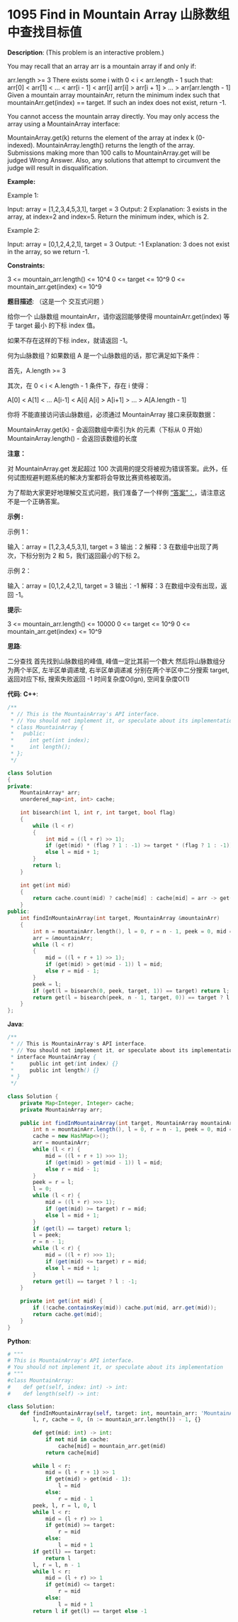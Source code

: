 # 1095 Find in Mountain Array 山脉数组中查找目标值

__Description__:
(This problem is an interactive problem.)

You may recall that an array arr is a mountain array if and only if:

arr.length >= 3
There exists some i with 0 < i < arr.length - 1 such that:
arr[0] < arr[1] < ... < arr[i - 1] < arr[i]
arr[i] > arr[i + 1] > ... > arr[arr.length - 1]
Given a mountain array mountainArr, return the minimum index such that mountainArr.get(index) == target. If such an index does not exist, return -1.

You cannot access the mountain array directly. You may only access the array using a MountainArray interface:

MountainArray.get(k) returns the element of the array at index k (0-indexed).
MountainArray.length() returns the length of the array.
Submissions making more than 100 calls to MountainArray.get will be judged Wrong Answer. Also, any solutions that attempt to circumvent the judge will result in disqualification.

__Example:__

Example 1:

Input: array = [1,2,3,4,5,3,1], target = 3
Output: 2
Explanation: 3 exists in the array, at index=2 and index=5. Return the minimum index, which is 2.

Example 2:

Input: array = [0,1,2,4,2,1], target = 3
Output: -1
Explanation: 3 does not exist in the array, so we return -1.

__Constraints:__

3 <= mountain_arr.length() <= 10^4
0 <= target <= 10^9
0 <= mountain_arr.get(index) <= 10^9

__题目描述__:
（这是一个 交互式问题 ）

给你一个 山脉数组 mountainArr，请你返回能够使得 mountainArr.get(index) 等于 target 最小 的下标 index 值。

如果不存在这样的下标 index，就请返回 -1。

何为山脉数组？如果数组 A 是一个山脉数组的话，那它满足如下条件：

首先，A.length >= 3

其次，在 0 < i < A.length - 1 条件下，存在 i 使得：

A[0] < A[1] < ... A[i-1] < A[i]
A[i] > A[i+1] > ... > A[A.length - 1]

你将 不能直接访问该山脉数组，必须通过 MountainArray 接口来获取数据：

MountainArray.get(k) - 会返回数组中索引为k 的元素（下标从 0 开始）
MountainArray.length() - 会返回该数组的长度

__注意：__

对 MountainArray.get 发起超过 100 次调用的提交将被视为错误答案。此外，任何试图规避判题系统的解决方案都将会导致比赛资格被取消。

为了帮助大家更好地理解交互式问题，我们准备了一个样例 [“答案”：](https://leetcode-cn.com/playground/RKhe3ave)，请注意这 不是一个正确答案。

__示例 :__

示例 1：

输入：array = [1,2,3,4,5,3,1], target = 3
输出：2
解释：3 在数组中出现了两次，下标分别为 2 和 5，我们返回最小的下标 2。

示例 2：

输入：array = [0,1,2,4,2,1], target = 3
输出：-1
解释：3 在数组中没有出现，返回 -1。

__提示:__

3 <= mountain_arr.length() <= 10000
0 <= target <= 10^9
0 <= mountain_arr.get(index) <= 10^9

__思路__:

二分查找
首先找到山脉数组的峰值, 峰值一定比其前一个数大
然后将山脉数组分为两个半区, 左半区单调递增, 右半区单调递减
分别在两个半区中二分搜索 target, 返回对应下标, 搜索失败返回 -1
时间复杂度O(lgn), 空间复杂度O(1)

__代码__:
__C++__:

```C++
/**
 * // This is the MountainArray's API interface.
 * // You should not implement it, or speculate about its implementation
 * class MountainArray {
 *   public:
 *     int get(int index);
 *     int length();
 * };
 */

class Solution 
{
private:
    MountainArray* arr;
    unordered_map<int, int> cache;
    
    int bisearch(int l, int r, int target, bool flag)
    {
        while (l < r) 
        {
            int mid = ((l + r) >> 1);
            if (get(mid) * (flag ? 1 : -1) >= target * (flag ? 1 : -1)) r = mid;
            else l = mid + 1;
        }
        return l;
    }
    
    int get(int mid) 
    {
        return cache.count(mid) ? cache[mid] : cache[mid] = arr -> get(mid);
    }
public:
    int findInMountainArray(int target, MountainArray &mountainArr) 
    {
        int n = mountainArr.length(), l = 0, r = n - 1, peek = 0, mid = 0;
        arr = &mountainArr;
        while (l < r) 
        {
            mid = ((l + r + 1) >> 1);
            if (get(mid) > get(mid - 1)) l = mid;
            else r = mid - 1;
        }
        peek = l;
        if (get(l = bisearch(0, peek, target, 1)) == target) return l;
        return get(l = bisearch(peek, n - 1, target, 0)) == target ? l : -1;
    }
};
```

__Java__:

```Java
/**
 * // This is MountainArray's API interface.
 * // You should not implement it, or speculate about its implementation
 * interface MountainArray {
 *     public int get(int index) {}
 *     public int length() {}
 * }
 */
 
class Solution {
    private Map<Integer, Integer> cache;
    private MountainArray arr;
    
    public int findInMountainArray(int target, MountainArray mountainArr) {
        int n = mountainArr.length(), l = 0, r = n - 1, peek = 0, mid = 0;
        cache = new HashMap<>();
        arr = mountainArr;
        while (l < r) {
            mid = ((l + r + 1) >>> 1);
            if (get(mid) > get(mid - 1)) l = mid;
            else r = mid - 1;
        }
        peek = r = l;
        l = 0;
        while (l < r) {
            mid = ((l + r) >>> 1);
            if (get(mid) >= target) r = mid;
            else l = mid + 1;
        }
        if (get(l) == target) return l;
        l = peek;
        r = n - 1;
        while (l < r) {
            mid = ((l + r) >>> 1);
            if (get(mid) <= target) r = mid;
            else l = mid + 1;
        }
        return get(l) == target ? l : -1;
    }
    
    private int get(int mid) {
        if (!cache.containsKey(mid)) cache.put(mid, arr.get(mid));
        return cache.get(mid);
    }
}
```

__Python__:

```Python
# """
# This is MountainArray's API interface.
# You should not implement it, or speculate about its implementation
# """
#class MountainArray:
#    def get(self, index: int) -> int:
#    def length(self) -> int:

class Solution:
    def findInMountainArray(self, target: int, mountain_arr: 'MountainArray') -> int:
        l, r, cache = 0, (n := mountain_arr.length()) - 1, {}
        
        def get(mid: int) -> int:
            if not mid in cache:
                cache[mid] = mountain_arr.get(mid)
            return cache[mid]
        
        while l < r:
            mid = (l + r + 1) >> 1
            if get(mid) > get(mid - 1):
                l = mid
            else:
                r = mid - 1
        peek, l, r = l, 0, l
        while l < r:
            mid = (l + r) >> 1
            if get(mid) >= target:
                r = mid
            else:
                l = mid + 1
        if get(l) == target:
            return l
        l, r = l, n - 1
        while l < r:
            mid = (l + r) >> 1
            if get(mid) <= target:
                r = mid
            else:
                l = mid + 1 
        return l if get(l) == target else -1
```
